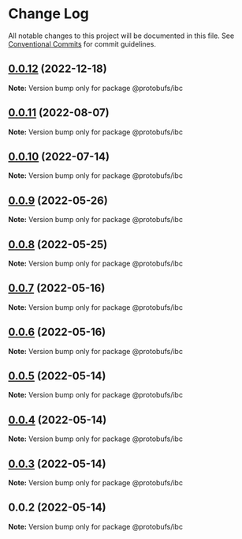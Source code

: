 # Change Log

All notable changes to this project will be documented in this file.
See [Conventional Commits](https://conventionalcommits.org) for commit guidelines.

## [0.0.12](https://github.com/cosmology-tech/proto-registry/compare/@protobufs/ibc@0.0.11...@protobufs/ibc@0.0.12) (2022-12-18)

**Note:** Version bump only for package @protobufs/ibc





## [0.0.11](https://github.com/cosmology-tech/proto-registry/compare/@protobufs/ibc@0.0.10...@protobufs/ibc@0.0.11) (2022-08-07)

**Note:** Version bump only for package @protobufs/ibc





## [0.0.10](https://github.com/cosmology-tech/proto-registry/compare/@protobufs/ibc@0.0.9...@protobufs/ibc@0.0.10) (2022-07-14)

**Note:** Version bump only for package @protobufs/ibc





## [0.0.9](https://github.com/cosmology-tech/proto-registry/compare/@protobufs/ibc@0.0.8...@protobufs/ibc@0.0.9) (2022-05-26)

**Note:** Version bump only for package @protobufs/ibc





## [0.0.8](https://github.com/cosmology-tech/proto-registry/compare/@protobufs/ibc@0.0.7...@protobufs/ibc@0.0.8) (2022-05-25)

**Note:** Version bump only for package @protobufs/ibc





## [0.0.7](https://github.com/cosmology-tech/proto-registry/compare/@protobufs/ibc@0.0.6...@protobufs/ibc@0.0.7) (2022-05-16)

**Note:** Version bump only for package @protobufs/ibc





## [0.0.6](https://github.com/cosmology-tech/proto-registry/compare/@protobufs/ibc@0.0.5...@protobufs/ibc@0.0.6) (2022-05-16)

**Note:** Version bump only for package @protobufs/ibc





## [0.0.5](https://github.com/cosmology-tech/proto-registry/compare/@protobufs/ibc@0.0.4...@protobufs/ibc@0.0.5) (2022-05-14)

**Note:** Version bump only for package @protobufs/ibc





## [0.0.4](https://github.com/cosmology-tech/proto-registry/compare/@protobufs/ibc@0.0.3...@protobufs/ibc@0.0.4) (2022-05-14)

**Note:** Version bump only for package @protobufs/ibc





## [0.0.3](https://github.com/cosmology-tech/proto-registry/compare/@protobufs/ibc@0.0.2...@protobufs/ibc@0.0.3) (2022-05-14)

**Note:** Version bump only for package @protobufs/ibc





## 0.0.2 (2022-05-14)

**Note:** Version bump only for package @protobufs/ibc
